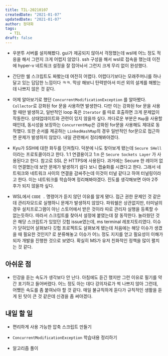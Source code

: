 ```yaml
---
title: TIL-20210107
createdDate: "2021-01-07"
updatedDate: "2021-01-07"
author: 정대화
tags:
  - TIL
draft: false
---
```


- 우분투 서버를 설치해봤다. gui가 제공되지 않아서 걱정했는데 wsl에 어느 정도 적응을 해서 그런지 크게 어렵지 않았다. ssh 구성을 해서 wsl로 접속을 했는데 이전에 hyper-v 네트워크 설정을 잘 잡아놔서 그런지 크게 무리 없이 완성했다.

- 간단한 쉘 스크립트도 짜봤는데 여전히 어렵다. 어렵다기보다는 모래주머니를 하나 달고 있는 답답한 느낌이다 ㅋㅋ. 막상 해보니 탄력받아서 미션 외의 설계를 해봤는데 나쁘지 않은 것 같다.

- 어제 알아보기로 했던 `ConcurrentModificationException` 를 알아봤다. `Collector`로 강화된 for 문을 사용하면 발생한다. 다만 이는 강화된 for 문을 사용할 때만 발생하고, 일반적인 loop 혹은 `Iterator` 를 따로 호출하면 크게 문제없이 작동한다. 상태업데이트와 관련이 있지 않을까 싶다. 까다로운 부분은 `Map`을 사용할 때인데, 동시성을 보장하는 `ConcurrentMap`은 강화된 for문을 사용해도 제대로 동작했다. 또한 순서를 제공하는 `LinkedHashMap`의 경우 일반적인 for문으로 접근하면 문제가 발생하지 않았다. 내일 관련해서 정리해봐야겠다.

- Kyu가 SSH에 대한 화두를 던져줬다. 덕분에 나도 찾아보게 됐는데 `Secure SHell` 이라는 프로토콜이라고 한다. 1:1 연결용이고 1:n 은 `Secure Sockets Layer` 가 사용된다고 한다. 참고로 SSL 은 HTTPS에 사용된다. 과거에는 Secure 한 레이어 없이 연결했는데 보안 문제가 발생하기 쉽다 보니 캡슐화를 시켰다고 한다. 그래서 네트워크와 네트워크 사이의 연결을 감싸주는데 이것이 터널 같다고 하여 터널링이라고 한다. 이는 네트워크를 학습하며 정리해봐야겠다. 진도를 생각해보면 아마 2주 후가 되지 않을까 싶다.

* WSL에서 `CODE .` 명령어가 듣지 않던 이유를 알게 됐다. 접근 권한 문제인 것 같은데 관리자모드로 실행하니 문제가 발생하지 않았다. 파워쉘은 상관없지만, 터미널의 경우 설치프로그램이 아닌 스토어에서 받은 것이라 따로 관리자 실행을 등록할 수 없는듯하다. 따라서 스크립트를 찾아서 설정에 붙였는데 잘 동작한다. 놀라웠던 것은 해당 스크립트가 있었던 깃헙 issue였는데, ms terminal 레포지토리였다. 이슈가 닫혀있어 살펴보다 깃헙 프로젝트도 살펴보게 됐는데 처음에는 해당 이슈가 생겼을 때 필요한 것인지? 로 분류해놓고 이슈가 어느 정도 지지를 얻고 필요성이 이해가 되자 개발을 진행한 것으로 보였다. 확실히 MS가 유저 친화적인 정책을 많이 펼치는 것 같다.

## 아쉬운 점

- 인강을 듣는 속도가 생각보다 안 난다. 아침에도 듣긴 했지만 그런 이유로 필기를 약간 포기하고 들어버렸다. 어느 정도 아는 데다 강의자료가 썩 나쁘지 않아 그런데, 어쨌든 속도를 좀 붙여놔야 할 것 같다. 매일 불규칙하게 듣다가 규칙적인 생활을 듣게 된 탓이 큰 것 같은데 신경을 좀 써야겠다.

## 내일 할 일

- 편리하게 사용 가능한 압축 스크립트 만들기

- `ConcurrentModificationException` 학습내용 정리하기

- 알고리즘 풀이
